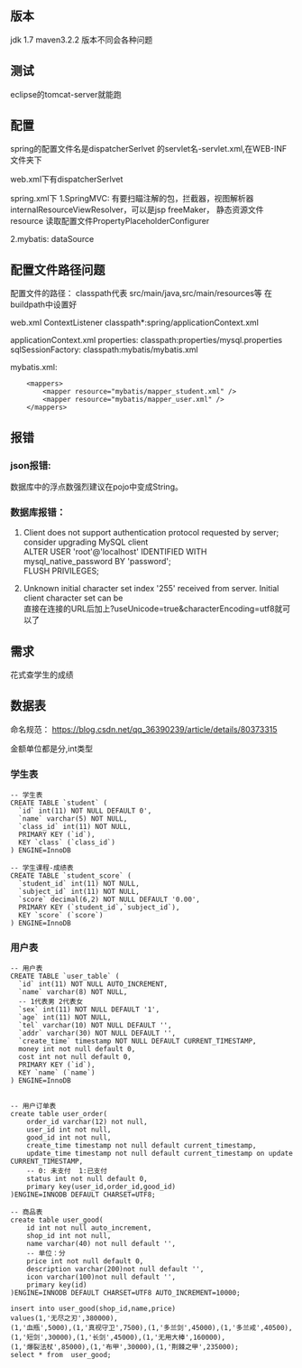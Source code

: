 ## 版本
jdk 1.7  maven3.2.2 版本不同会各种问题

## 测试
eclipse的tomcat-server就能跑

## 配置
spring的配置文件名是dispatcherSerlvet 的servlet名-servlet.xml,在WEB-INF文件夹下

web.xml下有dispatcherSerlvet 

spring.xml下
1.SpringMVC:
有要扫瞄注解的包，拦截器，视图解析器internalResourceViewResolver，可以是jsp freeMaker，
静态资源文件resource  读取配置文件PropertyPlaceholderConfigurer

2.mybatis:
dataSource

## 配置文件路径问题
配置文件的路径：
classpath代表 src/main/java,src/main/resources等
在buildpath中设置好

web.xml ContextListener
classpath*:spring/applicationContext.xml

applicationContext.xml
properties:
classpath:properties/mysql.properties
sqlSessionFactory:
classpath:mybatis/mybatis.xml

mybatis.xml:
```
	<mappers>
		<mapper resource="mybatis/mapper_student.xml" />
		<mapper resource="mybatis/mapper_user.xml" />
	</mappers>
```

## 报错
### json报错:
数据库中的浮点数强烈建议在pojo中变成String。


### 数据库报错：
1. Client does not support authentication protocol requested by server; consider upgrading MySQL client</br>
ALTER USER 'root'@'localhost' IDENTIFIED WITH mysql_native_password BY 'password';</br>
FLUSH PRIVILEGES;

2. Unknown initial character set index '255' received from server. Initial client character set can be</br>
直接在连接的URL后加上?useUnicode=true&characterEncoding=utf8就可以了




## 需求
花式查学生的成绩

## 数据表
命名规范：
https://blog.csdn.net/qq_36390239/article/details/80373315

金额单位都是分,int类型

### 学生表

```
-- 学生表
CREATE TABLE `student` (
  `id` int(11) NOT NULL DEFAULT 0',
  `name` varchar(5) NOT NULL,
  `class_id` int(11) NOT NULL,
  PRIMARY KEY (`id`),
  KEY `class` (`class_id`)
) ENGINE=InnoDB

```


```
-- 学生课程-成绩表
CREATE TABLE `student_score` (
  `student_id` int(11) NOT NULL,
  `subject_id` int(11) NOT NULL,
  `score` decimal(6,2) NOT NULL DEFAULT '0.00',
  PRIMARY KEY (`student_id`,`subject_id`),
  KEY `score` (`score`)
) ENGINE=InnoDB

```
### 用户表
```
-- 用户表
CREATE TABLE `user_table` (
  `id` int(11) NOT NULL AUTO_INCREMENT,
  `name` varchar(8) NOT NULL,
  -- 1代表男 2代表女
  `sex` int(11) NOT NULL DEFAULT '1',
  `age` int(11) NOT NULL,
  `tel` varchar(10) NOT NULL DEFAULT '',
  `addr` varchar(30) NOT NULL DEFAULT '',
  `create_time` timestamp NOT NULL DEFAULT CURRENT_TIMESTAMP,
  money int not null default 0,
  cost int not null default 0,
  PRIMARY KEY (`id`),
  KEY `name` (`name`)
) ENGINE=InnoDB


```

```
-- 用户订单表
create table user_order(
	order_id varchar(12) not null,
	user_id int not null,
    good_id int not null,
	create_time timestamp not null default current_timestamp,
    update_time timestamp not null default current_timestamp on update CURRENT_TIMESTAMP,
    -- 0: 未支付  1:已支付
    status int not null default 0,
    primary key(user_id,order_id,good_id)
)ENGINE=INNODB DEFAULT CHARSET=UTF8;
```
```
-- 商品表
create table user_good(
	id int not null auto_increment,
    shop_id int not null,
    name varchar(40) not null default '',
    -- 单位：分
    price int not null default 0,
    description varchar(200)not null default '',
    icon varchar(100)not null default '',
    primary key(id)
)ENGINE=INNODB DEFAULT CHARSET=UTF8 AUTO_INCREMENT=10000; 

insert into user_good(shop_id,name,price)
values(1,'无尽之刃',380000),
(1,'血瓶',5000),(1,'真视守卫',7500),(1,'多兰剑',45000),(1,'多兰戒',40500),
(1,'短剑',30000),(1,'长剑',45000),(1,'无用大棒',160000),
(1,'爆裂法杖',85000),(1,'布甲',30000),(1,'荆棘之甲',235000);
select * from  user_good;
```